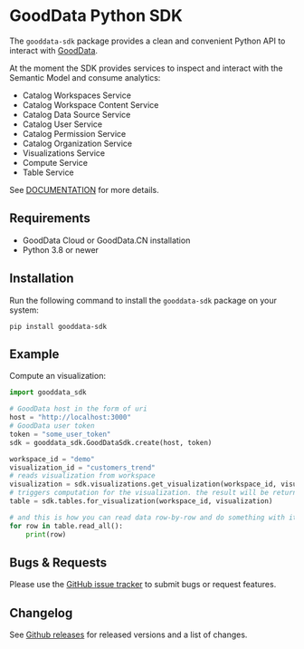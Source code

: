 # GoodData Python SDK

The `gooddata-sdk` package provides a clean and convenient Python API to interact with [GoodData](https://www.gooddata.com/).

At the moment the SDK provides services to inspect and interact with the Semantic Model and consume analytics:
* Catalog Workspaces Service
* Catalog Workspace Content Service
* Catalog Data Source Service
* Catalog User Service
* Catalog Permission Service
* Catalog Organization Service
* Visualizations Service
* Compute Service
* Table Service

See [DOCUMENTATION](https://www.gooddata.com/docs/python-sdk/1.24.1.dev1) for more details.

## Requirements

-  GoodData Cloud or GoodData.CN installation
-  Python 3.8 or newer

## Installation

Run the following command to install the `gooddata-sdk` package on your system:

    pip install gooddata-sdk

## Example

Compute an visualization:
```python
import gooddata_sdk

# GoodData host in the form of uri
host = "http://localhost:3000"
# GoodData user token
token = "some_user_token"
sdk = gooddata_sdk.GoodDataSdk.create(host, token)

workspace_id = "demo"
visualization_id = "customers_trend"
# reads visualization from workspace
visualization = sdk.visualizations.get_visualization(workspace_id, visualization_id)
# triggers computation for the visualization. the result will be returned in a tabular form
table = sdk.tables.for_visualization(workspace_id, visualization)

# and this is how you can read data row-by-row and do something with it
for row in table.read_all():
    print(row)
```


## Bugs & Requests

Please use the [GitHub issue tracker](https://github.com/gooddata/gooddata-python-sdk/issues) to submit bugs
or request features.

## Changelog

See  [Github releases](https://github.com/gooddata/gooddata-python-sdk/releases) for released versions
and a list of changes.
